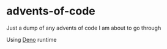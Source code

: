 # advents-of-code

Just a dump of any advents of code I am about to go through

Using [Deno](https://docs.deno.com/runtime/manual/getting_started/installation) runtime
